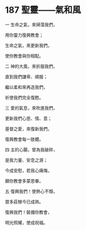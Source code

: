 # 187 聖靈——氣和風

一 生命之氣，來掃蕩我們，

用你靈力復興教會；

生命之氣，來更新我們，

使你教會與你相配。

二 神的大風，來折服我們，

直到我們謙卑、順服；

繼以柔和來再造我們，

祈使我們完全復甦。

三 愛的氣息，來吹進我們，

更新我們心思、情、意；

基督之愛，來復新我們，

復興教會每一肢體。

四 主的心腸，曾為我破碎，

是我力量、安息之源；

今成安慰，若我心痛悔，

願你教會多蒙恩眷。

五 復興我們！使熱心不頹，

眾多莊稼今已成熟。

復興我們！裝備你教會，

明光照耀，使成祝福。


